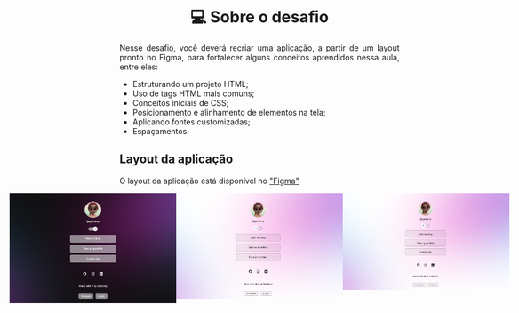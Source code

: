 <h1 align="center">💻 Sobre o desafio</h1>

<p align="justify">
  Nesse desafio, você deverá recriar uma aplicação, a partir de um layout pronto no Figma, para fortalecer alguns conceitos aprendidos nessa aula, entre eles:
</p>

- Estruturando um projeto HTML;
- Uso de tags HTML mais comuns;
- Conceitos iniciais de CSS;
- Posicionamento e alinhamento de elementos na tela;
- Aplicando fontes customizadas;
- Espaçamentos.

## Layout da aplicação

O layout da aplicação está disponível no ["Figma"](https://www.figma.com/design/0I0bKaO4uMs0fuo7mSGPzm/Projeto01-Extra-g?node-id=0-1&node-type=canvas&t=vO4OIFvnuXE9rTvS-0)

<p align="center" style="display: flex; align-items: flex-start; justify-content: center;">

  <img alt="Tela inicial em Inglês" title="#elaInicialPtEn" src="https://github.com/Gelzieny/formacao_discover/blob/main/.github/dark-en.png?raw=true" width="300px">

  <img alt="Tela inicial em Português" title="#TelaInicialPtBr" src="https://github.com/Gelzieny/formacao_discover/blob/main/.github/white.png?raw=true" width="300px">

  <img alt="Tela inicial em Inglês" title="#TelaInicialPtEn" src="https://github.com/Gelzieny/formacao_discover/blob/main/.github/white-en.png?raw=true" width="300px">
</p>
